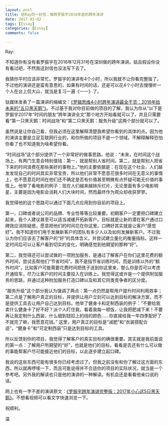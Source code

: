 ```yaml
---
layout: post
title: 给Ray的一封信：推荐罗振宇2016年底的跨年演讲
date: 2017-01-02
tags: [Essay]
categories: [Essay]
comments: false

---
```


Ray:

不知道你有没有看罗振宇在2016年12月31号在深圳做的跨年演讲。姑且假设你没有看过吧，不然我这封信也没法写下去了。

我猜你平时应该非常忙。罗振宇的演讲有4个小时，所以我就不让你看完整版了。不过他的演讲还是蛮有意思的，如果有时间的话，还是可以花4个小时去慢慢听一个人在台上侃大山，就当是复习一遍《一一》了。

钛媒体发表了一篇演讲的缩编文：[《罗辑思维4小时跨年演讲最全干货：2016年给未来的“五只黑天鹅”》](http://www.tmtpost.com/2552752.html)。不过基于我对你目前做的项目的了解，我认为你从“以下是罗振宇2017年“时间的朋友”跨年演讲全文”那个地方开始看就可以了，并且只需要看“第一只黑天鹅：时间战场”和“第二只黑天鹅：服务升级”这两个部分就可以了。

虽然说是让你自己看，但我必须在这里解释清楚我希望你看到的具体的点。因为他的演讲主要是立足互联网行业的，和你所做的项目不是一个领域，不解释解释恐怕你看了也不知道我为啥希望你看。

“时间战场”这个部分提供了一个非常好的做事思路。他说：“未来，在时间这个战场上，有两门生意会特别值钱：第一，就是帮别人省时间。第二，就是帮别人把省下来的时间浪费在那些美好的事物上。”他的主要依据是：在现在这个社会，人们越发发现自己的时间其实非常宝贵，所以他们非常不愿意花很多时间在无意义的事情上，也不愿意花时间在他们还不确定是否有价值甚至稍微有点怀疑可能无价值的事情上。他举了看电影的例子：现在人们越来越排斥烂片，无论里面有多少电影明星，主要是因为电影会消耗人们大块时间，然而最终作为观众却收获寥寥。

我觉得他的这个思路可以通过下面几点应用到你目前的项目上。

第一，口碑或者说公司的品牌、专业性等等比较重要。初期客户一定要把口碑建立起来，我个人建议甚至可以适当减缓开拓新客户。目标就是让新的潜在客户通过口碑效应消除疑惑，愿意把他们的时间花在你这里。口碑好其实就是让客户“感觉好”。我不知道你们用于发展新客户的团队有多少人以及如何发展新客户。不过我认为你们应该去了解客户的“好”的具体含义，并尝试建立量化的衡量指标。这样一定时间后可以让客户看到切实的变化，明确感觉到他期望的那种“好”。

第二，我觉得还可以尝试做的一项附加服务，是通过了解客户在你们这里花费的额外时间，尝试去帮他们“节省时间”。我不是指节省训练时间，而是训练以外的“额外时间”，比如客户可能需要花费时间把孩子送到你这里来，那么你是否可以考虑开通班车，尽力让客户的时间主要投入在训练上。我觉得这或许是一个提供附加服务的思路，并通过这种附加服务打造口碑以及和其它同类竞争者的区分度。

“服务升级”这个部分我认为强调了两点：第一点仍然是帮用户提升时间利用效率；第二点是了解用户真正的目标，并提供让用户立刻可以达到目标的解决方案，而不是提供工具去让用户自己达到目标。他举了健身卡和定制西装的例子：“不要给我卖什么健身卡了好不好？派个人盯住我，看着我每一顿饭，让我把肥减下来！不要再让我定制什么西装，什么细到钮扣上的线的颜色......你直接给我一年四季配好了不就完了嘛，我愿意花钱。” 这里，用户真正的目标是“减肥”和“衣装搭配合适”，“健身卡”和“可定制西装”只是达到目标的工具。

所以反馈到你的项目，我觉得了解客户的真实目标的确很重要。其实就是我前面说的第一点：了解用户所期望的“好”，也就是他们的目标，看看是否还有什么可以做的事能帮客户尽可能接近他们的目标，以此逐步建立起口碑。

我说的这些东西可能有很多你已经考虑过了。但我之前没有和你了解过这方面的东西，所以就再啰嗦一下，而且可能说得并不合适你的项目的实际状况，就当是一个参考吧。另外我的解读也只是他的演讲的一种解读。有机会还是看看他亲口说的话。

网上也有一字不差的演讲原文：[《罗振宇跨年演讲完整版：2017年小心这5只黑天鹅》](http://tech.qq.com/a/20170101/002776.htm)。不想看视频可以看文字快速浏览一下。

祝顺利。

温
